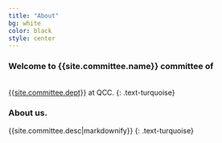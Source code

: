 ```yaml
---
title: "About"
bg: white
color: black
style: center
---
```


### Welcome to {{site.committee.name}} committee of
<br>[{{site.committee.dept}}](http://www.qcc.cuny.edu/mathCS/) at QCC.
{: .text-turquoise}

<span class="fa-stack subtlecircle" style="font-size:100px; background:rgba(255,166,0,0.1)">
  <i class="fa fa-circle fa-stack-2x text-white"></i>
  <i class="fa fa-question fa-stack-1x text-orange"></i>
</span>

### About us.
{{site.committee.desc|markdownify}}
{: .text-turquoise}


<!--
<span id="forkongithub">
  <a href="{{ site.source_link }}" class="bg-blue">
    Fork me on GitHub
  </a>
</span>
-->
